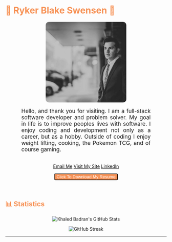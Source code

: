 <!-- GitHub Header -->
<h1 style="color: #F79256 ;"> 👾 Ryker Blake Swensen 👾</h1>

<!-- GitHub Cover Banner -->
<p align="center">
  <img width="50%" style="border-radius:10px" src="./images/IMG_3848.JPG" />
</p>

<!-- GitHub Hero Message -->
<p align:"center" style="text-align: justify; margin: 0 50px; font-size: 17px;" >
    Hello, and thank you for visiting. I am a full-stack software developer and problem solver. My goal in life is to improve peoples lives with software. I enjoy coding and development not only as a career, but as a hobby. Outside of coding I enjoy weight lifting, cooking, the Pokemon TCG, and of course gaming.
<br>
<br>
<div align="center">

[Email Me](rykerswensen@gmail.com)
[Visit My Site](rykerswensen.com)
[LinkedIn](https://www.linkedin.com/in/ryker-swensen-909588264/)
<p>
    <a href="./docs/MyResume.pdf" download="MyPortfolio" target='_blank' rel="noreferrer">
        <Button style="border-radius:5px; background-color:#F79256; color:white;" className='flat-button'>Click To Download My Resume
        </Button>
    </a>
</p>
</div>
</p>    
<br>

<!-- Statistics -->
<h2 style="color: #F79256">📊 Statistics</h2>
<div class="stats" align="center">

![Khaled Badran's GitHub Stats](https://github-readme-stats.vercel.app/api?username=RykerSwensen&hide=stars&count_private=true&show_icons=true&theme=algolia&border_radius=20&hide_rank=true)

![GitHub Streak](https://streak-stats.demolab.com?user=RykerSwensen&count_private=true&theme=algolia&border_radius=20)


---
